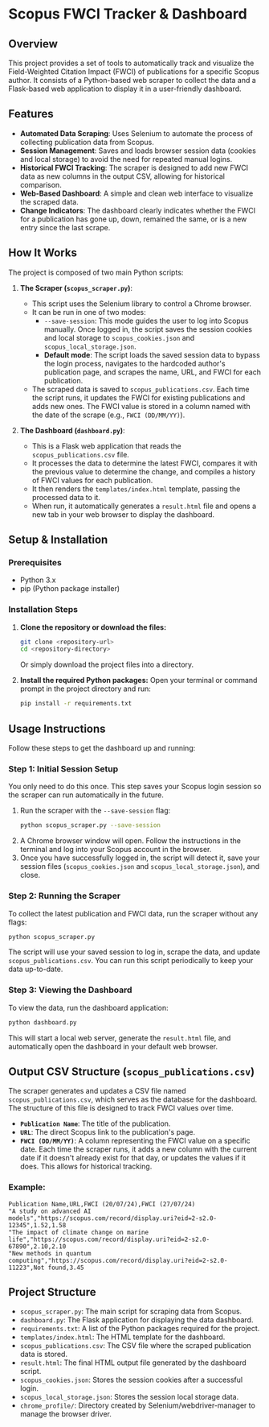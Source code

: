 # Scopus FWCI Tracker & Dashboard

## Overview

This project provides a set of tools to automatically track and visualize the Field-Weighted Citation Impact (FWCI) of publications for a specific Scopus author. It consists of a Python-based web scraper to collect the data and a Flask-based web application to display it in a user-friendly dashboard.

## Features

- **Automated Data Scraping**: Uses Selenium to automate the process of collecting publication data from Scopus.
- **Session Management**: Saves and loads browser session data (cookies and local storage) to avoid the need for repeated manual logins.
- **Historical FWCI Tracking**: The scraper is designed to add new FWCI data as new columns in the output CSV, allowing for historical comparison.
- **Web-Based Dashboard**: A simple and clean web interface to visualize the scraped data.
- **Change Indicators**: The dashboard clearly indicates whether the FWCI for a publication has gone up, down, remained the same, or is a new entry since the last scrape.

## How It Works

The project is composed of two main Python scripts:

1.  **The Scraper (`scopus_scraper.py`)**:
    - This script uses the Selenium library to control a Chrome browser.
    - It can be run in one of two modes:
        - `--save-session`: This mode guides the user to log into Scopus manually. Once logged in, the script saves the session cookies and local storage to `scopus_cookies.json` and `scopus_local_storage.json`.
        - **Default mode**: The script loads the saved session data to bypass the login process, navigates to the hardcoded author's publication page, and scrapes the name, URL, and FWCI for each publication.
    - The scraped data is saved to `scopus_publications.csv`. Each time the script runs, it updates the FWCI for existing publications and adds new ones. The FWCI value is stored in a column named with the date of the scrape (e.g., `FWCI (DD/MM/YY)`).

2.  **The Dashboard (`dashboard.py`)**:
    - This is a Flask web application that reads the `scopus_publications.csv` file.
    - It processes the data to determine the latest FWCI, compares it with the previous value to determine the change, and compiles a history of FWCI values for each publication.
    - It then renders the `templates/index.html` template, passing the processed data to it.
    - When run, it automatically generates a `result.html` file and opens a new tab in your web browser to display the dashboard.

## Setup & Installation

### Prerequisites

- Python 3.x
- pip (Python package installer)

### Installation Steps

1.  **Clone the repository or download the files:**
    ```bash
    git clone <repository-url>
    cd <repository-directory>
    ```
    Or simply download the project files into a directory.

2.  **Install the required Python packages:**
    Open your terminal or command prompt in the project directory and run:
    ```bash
    pip install -r requirements.txt
    ```

## Usage Instructions

Follow these steps to get the dashboard up and running:

### Step 1: Initial Session Setup

You only need to do this once. This step saves your Scopus login session so the scraper can run automatically in the future.

1.  Run the scraper with the `--save-session` flag:
    ```bash
    python scopus_scraper.py --save-session
    ```
2.  A Chrome browser window will open. Follow the instructions in the terminal and log into your Scopus account in the browser.
3.  Once you have successfully logged in, the script will detect it, save your session files (`scopus_cookies.json` and `scopus_local_storage.json`), and close.

### Step 2: Running the Scraper

To collect the latest publication and FWCI data, run the scraper without any flags:

```bash
python scopus_scraper.py
```

The script will use your saved session to log in, scrape the data, and update `scopus_publications.csv`. You can run this script periodically to keep your data up-to-date.

### Step 3: Viewing the Dashboard

To view the data, run the dashboard application:

```bash
python dashboard.py
```

This will start a local web server, generate the `result.html` file, and automatically open the dashboard in your default web browser.

## Output CSV Structure (`scopus_publications.csv`)

The scraper generates and updates a CSV file named `scopus_publications.csv`, which serves as the database for the dashboard. The structure of this file is designed to track FWCI values over time.

-   **`Publication Name`**: The title of the publication.
-   **`URL`**: The direct Scopus link to the publication's page.
-   **`FWCI (DD/MM/YY)`**: A column representing the FWCI value on a specific date. Each time the scraper runs, it adds a new column with the current date if it doesn't already exist for that day, or updates the values if it does. This allows for historical tracking.

### Example:

```csv
Publication Name,URL,FWCI (20/07/24),FWCI (27/07/24)
"A study on advanced AI models","https://scopus.com/record/display.uri?eid=2-s2.0-12345",1.52,1.58
"The impact of climate change on marine life","https://scopus.com/record/display.uri?eid=2-s2.0-67890",2.10,2.10
"New methods in quantum computing","https://scopus.com/record/display.uri?eid=2-s2.0-11223",Not found,3.45
```

## Project Structure

-   `scopus_scraper.py`: The main script for scraping data from Scopus.
-   `dashboard.py`: The Flask application for displaying the data dashboard.
-   `requirements.txt`: A list of the Python packages required for the project.
-   `templates/index.html`: The HTML template for the dashboard.
-   `scopus_publications.csv`: The CSV file where the scraped publication data is stored.
-   `result.html`: The final HTML output file generated by the dashboard script.
-   `scopus_cookies.json`: Stores the session cookies after a successful login.
-   `scopus_local_storage.json`: Stores the session local storage data.
-   `chrome_profile/`: Directory created by Selenium/webdriver-manager to manage the browser driver.
